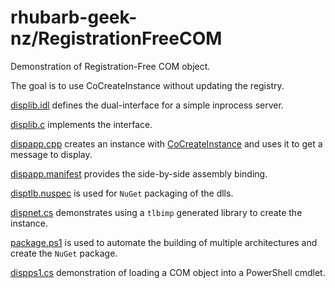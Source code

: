 # rhubarb-geek-nz/RegistrationFreeCOM

Demonstration of Registration-Free COM object.

The goal is to use CoCreateInstance without updating the registry.

[displib.idl](displib/displib.idl) defines the dual-interface for a simple inprocess server.

[displib.c](displib/displib.c) implements the interface.

[dispapp.cpp](dispapp/dispapp.cpp) creates an instance with [CoCreateInstance](https://learn.microsoft.com/en-us/windows/win32/api/combaseapi/nf-combaseapi-cocreateinstance) and uses it to get a message to display.

[dispapp.manifest](dispapp/dispapp.manifest) provides the side-by-side assembly binding.

[disptlb.nuspec](disptlb/disptlb.nuspec) is used for `NuGet` packaging of the dlls.

[dispnet.cs](dispnet/dispnet.cs) demonstrates using a `tlbimp` generated library to create the instance.

[package.ps1](package.ps1) is used to automate the building of multiple architectures and create the `NuGet` package.

[dispps1.cs](dispps1/dispps1.cs) demonstration of loading a COM object into a PowerShell cmdlet.
